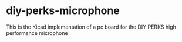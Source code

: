 # diy-perks-microphone
This is the Kicad implementation of a pc board for the DIY PERKS high performance microphone

